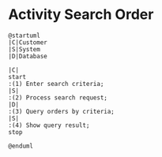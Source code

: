 # Activity Search Order

```plantuml
@startuml
|C|Customer
|S|System
|D|Database

|C|
start
:(1) Enter search criteria;
|S|
:(2) Process search request;
|D|
:(3) Query orders by criteria;
|S|
:(4) Show query result;
stop

@enduml
```

<!-- diagram id="activity-view-order-search-order" -->